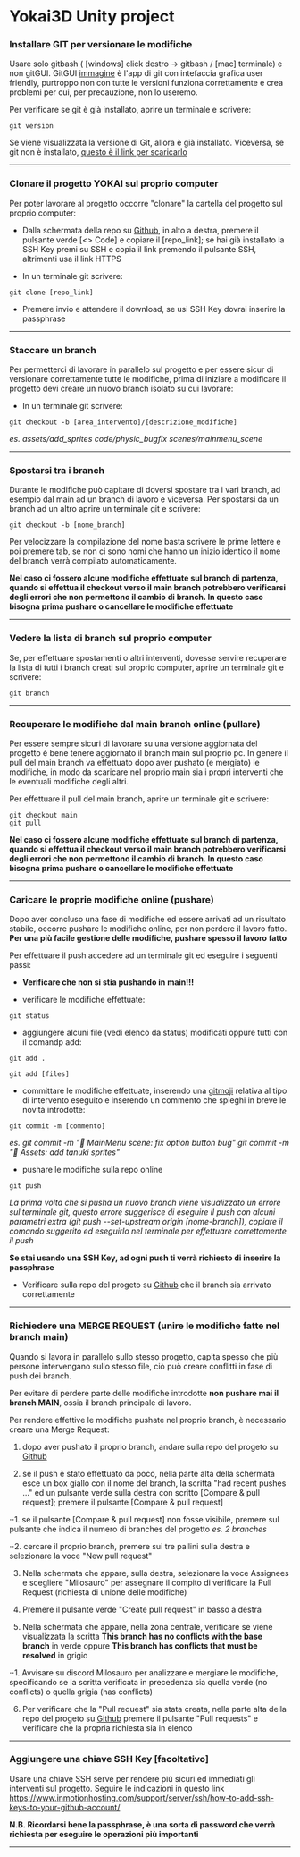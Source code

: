 # Yokai3D Unity project


### Installare GIT per versionare le modifiche
Usare solo gitbash ( [windows] click destro -> gitbash / [mac] terminale) e non gitGUI. GitGUI [immagine](https://git-scm.com/book/en/v2/images/gitk.png) è l'app di git con intefaccia grafica user friendly, purtroppo non con tutte le versioni funziona correttamente e crea problemi per cui, per precauzione, non lo useremo.

Per verificare se git è già installato, aprire un terminale e scrivere:
```
git version
```

Se viene visualizzata la versione di Git, allora è già installato. Viceversa, se git non è installato, [questo è il link per scaricarlo](https://git-scm.com/downloads)

---

### Clonare il progetto YOKAI sul proprio computer
Per poter lavorare al progetto occorre "clonare" la cartella del progetto sul proprio computer:

- Dalla schermata della repo su [Github](https://github.com/divix-art/YOKAI), in alto a destra, premere il pulsante verde [<> Code] e copiare il [repo_link]; se hai già installato la SSH Key premi su SSH e copia il link premendo il pulsante SSH, altrimenti usa il link HTTPS

- In un terminale git scrivere:       
```
git clone [repo_link]
```

- Premere invio e attendere il download, se usi SSH Key dovrai inserire la passphrase

---

### Staccare un branch
Per permetterci di lavorare in parallelo sul progetto e per essere sicur di versionare correttamente tutte le modifiche, prima di iniziare a modificare il progetto devi creare un nuovo branch isolato su cui lavorare:

- In un terminale git scrivere:
```
git checkout -b [area_intervento]/[descrizione_modifiche]
```

*es.     assets/add_sprites      code/physic_bugfix      scenes/mainmenu_scene*

---

### Spostarsi tra i branch
Durante le modifiche può capitare di doversi spostare tra i vari branch, ad esempio dal main ad un branch di lavoro e viceversa. Per spostarsi da un branch ad un altro aprire un terminale git e scrivere:
```
git checkout -b [nome_branch]
```
Per velocizzare la compilazione del nome basta scrivere le prime lettere e poi premere tab, se non ci sono nomi che hanno un inizio identico il nome del branch verrà compilato automaticamente.

**Nel caso ci fossero alcune modifiche effettuate sul branch di partenza, quando si effettua il checkout verso il main branch potrebbero verificarsi degli errori che non permettono il cambio di branch. In questo caso bisogna prima pushare o cancellare le modifiche effettuate**

---

### Vedere la lista di branch sul proprio computer
Se, per effettuare spostamenti o altri interventi, dovesse servire recuperare la lista di tutti i branch creati sul proprio computer, aprire un terminale git e scrivere:
```
git branch
```
---

### Recuperare le modifiche dal main branch online (pullare)
Per essere sempre sicuri di lavorare su una versione aggiornata del progetto è bene tenere aggiornato il branch main sul proprio pc.
In genere il pull del main branch va effettuato dopo aver pushato (e mergiato) le modifiche, in modo da scaricare nel proprio main sia i propri interventi che le eventuali modifiche degli altri.

Per effettuare il pull del main branch, aprire un terminale git e scrivere:

```
git checkout main
git pull
```

**Nel caso ci fossero alcune modifiche effettuate sul branch di partenza, quando si effettua il checkout verso il main branch potrebbero verificarsi degli errori che non permettono il cambio di branch. In questo caso bisogna prima pushare o cancellare le modifiche effettuate**

---

### Caricare le proprie modifiche online (pushare)
Dopo aver concluso una fase di modifiche ed essere arrivati ad un risultato stabile, occorre pushare le modifiche online, per non perdere il lavoro fatto.
**Per una più facile gestione delle modifiche, pushare spesso il lavoro fatto**

Per effettuare il push accedere ad un terminale git ed eseguire i seguenti passi:

- **Verificare che non si stia pushando in main!!!**

- verificare le modifiche effettuate:
```
git status
```

- aggiungere alcuni file (vedi elenco da status) modificati oppure tutti con il comandp add:
```
git add .
```
```
git add [files]
```

- committare le modifiche effettuate, inserendo una [gitmoji](https://gitmoji.dev/) relativa al tipo di intervento eseguito e inserendo un commento che spieghi in breve le novità introdotte:

```
git commit -m [commento]
```

*es.     git commit -m ":bug: MainMenu scene: fix option button bug"     git commit -m ":bento: Assets: add tanuki sprites"*

- pushare le modifiche sulla repo online
```
git push
```

*La prima volta che si pusha un nuovo branch viene visualizzato un errore sul terminale git, questo errore suggerisce di eseguire il push con alcuni parametri extra (git push --set-upstream origin [nome-branch]), copiare il comando suggerito ed eseguirlo nel terminale per effettuare correttamente il push*

**Se stai usando una SSH Key, ad ogni push ti verrà richiesto di inserire la passphrase**

- Verificare sulla repo del progeto su [Github](https://github.com/divix-art/YOKAI) che il branch sia arrivato correttamente

---

### Richiedere una MERGE REQUEST (unire le modifiche fatte nel branch main)
Quando si lavora in parallelo sullo stesso progetto, capita spesso che più persone intervengano sullo stesso file, ciò può creare conflitti in fase di push dei branch.

Per evitare di perdere parte delle modifiche introdotte **non pushare mai il branch MAIN**, ossia il branch principale di lavoro.

Per rendere effettive le modifiche pushate nel proprio branch, è necessario creare una Merge Request:

1) dopo aver pushato il proprio branch, andare sulla repo del progeto su [Github](https://github.com/divix-art/YOKAI)

2) se il push è stato effettuato da poco, nella parte alta della schermata esce un box giallo con il nome del branch, la scritta "had recent pushes ..." ed un pulsante verde sulla destra con scritto [Compare & pull request]; premere il pulsante [Compare & pull request]

⋅⋅1. se il pulsante [Compare & pull request] non fosse visibile, premere sul pulsante che indica il numero di branches del progetto *es. 2 branches*

⋅⋅2. cercare il proprio branch, premere sui tre pallini sulla destra e selezionare la voce "New pull request"

3) Nella schermata che appare, sulla destra, selezionare la voce Assignees e scegliere "Milosauro" per assegnare il compito di verificare la Pull Request (richiesta di unione delle modifiche)

4) Premere il pulsante verde "Create pull request" in basso a destra

5) Nella schermata che appare, nella zona centrale, verificare se viene visualizzata la scritta **This branch has no conflicts with the base branch** in verde oppure **This branch has conflicts that must be resolved** in grigio

⋅⋅1. Avvisare su discord Milosauro per analizzare e mergiare le modifiche, specificando se la scritta verificata in precedenza sia quella verde (no conflicts) o quella grigia (has conflicts)

6) Per verificare che la "Pull request" sia stata creata, nella parte alta della repo del progeto su [Github](https://github.com/divix-art/YOKAI) premere il pulsante "Pull requests" e verificare che la propria richiesta sia in elenco

---

### Aggiungere una chiave SSH Key [facoltativo]
Usare una chiave SSH serve per rendere più sicuri ed immediati gli interventi sul progetto.
Seguire le indicazioni in questo link
https://www.inmotionhosting.com/support/server/ssh/how-to-add-ssh-keys-to-your-github-account/

**N.B. Ricordarsi bene la passphrase, è una sorta di password che verrà richiesta per eseguire le operazioni più importanti**

---